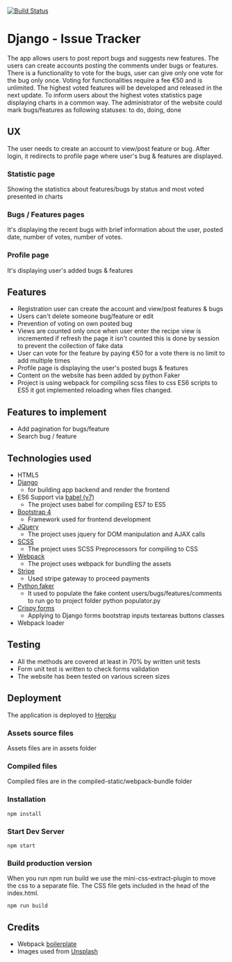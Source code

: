 [![Build Status](https://travis-ci.org/player64/Django-Issue-Tracker.svg?branch=master)](https://travis-ci.org/player64/Django-Issue-Tracker)

# Django - Issue Tracker
The app allows users to post report bugs and suggests new features. The users can create accounts posting the comments under bugs or features. There is a functionality to vote for the bugs, user can give only one vote for the bug only once. Voting for functionalities require a fee &euro;50 and is unlimited. The highest voted features will be developed and released in the next update. To inform users about the highest votes statistics page displaying charts in a common way. The administrator of the website could mark bugs/features as following statuses: to do, doing, done 

## UX
The user needs to create an account to view/post feature or bug. After login, it redirects to profile page where user's bug & features are displayed. 

### Statistic page
Showing the statistics about features/bugs by status and most voted presented in charts

### Bugs / Features pages
It's displaying the recent bugs with brief information about the user, posted date, number of votes, number of votes. 

### Profile page
It's displaying user's added bugs & features

## Features
* Registration user can create the account and view/post features & bugs
* Users can't delete someone bug/feature or edit
* Prevention of voting on own posted bug
* Views are counted only once when user enter the recipe view is incremented if refresh the page it isn't counted this is done by session to prevent the collection of fake data 
* User can vote for the feature by paying &euro;50 for a vote  there is no limit to add multiple times
* Profile page is displaying the user's posted bugs & features
* Content on the website has been added by python Faker
* Project is using webpack for compiling scss files to css ES6 scripts to ES5 it got implemented reloading when files changed.

## Features to implement
* Add pagination for bugs/feature
* Search bug / feature



## Technologies used
* HTML5
* [Django](https://www.djangoproject.com/)
    * for building app backend and render the frontend
* ES6 Support via [babel (v7)](https://babeljs.io/)
    * The project uses babel for compiling ES7 to ES5
* [Bootstrap 4](https://getbootstrap.com/)
    * Framework used for frontend development
* [JQuery](https://jquery.com/)
    * The project uses jquery for DOM manipulation and AJAX calls
* [SCSS](https://sass-lang.com/)
    * The project uses SCSS Preprocessors for compiling to CSS
* [Webpack](https://webpack.js.org/)
    * The project uses webpack for bundling the assets
* [Stripe](https://stripe.com/)
    * Used stripe gateway to proceed payments
* [Python faker](https://faker.readthedocs.io/en/latest/index.html)
    * It used to populate the fake content users/bugs/features/comments to run go to project folder python populator.py
* [Crispy forms](https://django-crispy-forms.readthedocs.io/en/latest/)
    * Applying to Django forms bootstrap inputs textareas buttons classes
* Webpack loader
 
 ## Testing
* All the methods are covered at least in 70% by written unit tests
* Form unit test is written to check forms validation
* The website has been tested on various screen sizes

## Deployment
The application is deployed to [Heroku](https://django--issue-tracker.herokuapp.com/)

### Assets source files
Assets files are in assets folder

### Compiled files
Compiled files are in the compiled-static/webpack-bundle folder

### Installation
`npm install`

### Start Dev Server
`npm start`

### Build production version
When you run npm run build we use the mini-css-extract-plugin to move the css to a separate file. The CSS file gets included in the head of the index.html.

`npm run build`

## Credits
* Webpack [boilerplate](https://github.com/wbkd/webpack-starter)
* Images used from [Unsplash](https://unsplash.com/)